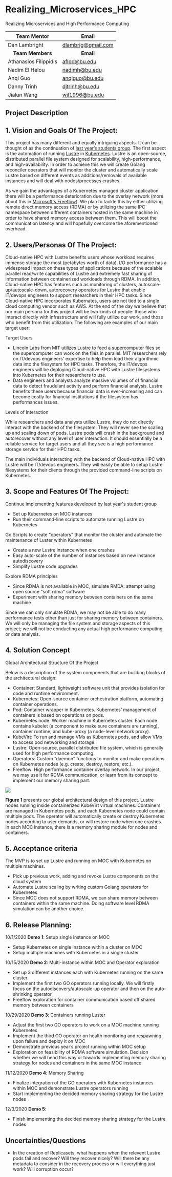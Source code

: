 # Realizing_Microservices_HPC
Realizing Microservices and High Performance Computing

|Team Mentor          |Email             |
|---------------------|------------------|
|Dan Lambright        |dlambrig@gmail.com|
|<div align="center">**Team Members**</div>|<div align="center">**Email**</div>|
|Athanasios Filippidis|aflpd@bu.edu      |
|Nadim El Helou       |nadimh@bu.edu     |
|Anqi Guo             |anqiguo@bu.edu    |
|Danny Trinh          |djtrinh@bu.edu    |
|Jialun Wang          |wjl1996@bu.edu    |

## Project Description

## 1. Vision and Goals Of The Project:
This project has many different and equally intriguing aspects. It can be thought of as the continuation of [last year’s students group](https://github.com/BU-NU-CLOUD-F19/Cloud-Native_high-performance_computing/). The first aspect is the automation of running [Lustre](https://wiki.lustre.org/Main_Page) in [Kubernetes](https://kubernetes.io/docs/concepts/overview/what-is-kubernetes/). Lustre is an open-source, distributed parallel file system designed for scalability, high-performance, and high-availability. In order to achieve this we will create Golang reconciler operators that will monitor the cluster and automatically scale Lustre based on different events as additions/removals of available instances and will deal with nodes/processes crashes.

As we gain the advantages of a Kubernetes managed cluster application there will be a performance deterioration due to the overlay network (more about this in [Microsoft's Freeflow](https://github.com/microsoft/Freeflow)). We plan to tackle this by either utilizing remote direct memory access (RDMA) or by utilizing the same IPC namespace between different containers hosted in the same machine in order to have shared memory access between them. This will boost the communication latency and will hopefully overcome the aforementioned overhead.

## 2. Users/Personas Of The Project:
Cloud-native HPC with Lustre benefits users whose workload requires immense storage the most (petabytes worth of data). I/O performance has a widespread impact on these types of applications because of the scalable parallel read/write capabilities of Lustre and extremely fast sharing of information between containerized workloads through RDMA. In addition, Cloud-native HPC has features such as monitoring of clusters, autoscale-up/autoscale-down, autorecovery operators for Lustre that enable IT/devops engineers to support researchers in their HPC tasks. Since Cloud-native HPC incorporates Kubernates, users are not tied to a single cloud computing vendor such as AWS. At the end of the day we believe that our main persona for this project will be two kinds of people: those who interact directly with infrastructure and will fully utilize our work, and those who benefit from this utilization. The following are examples of our main target user:

Target Users
- Lincoln Labs from MIT utilizes Lustre to feed a supercomputer files so the supercomputer can work on the files in parallel. MIT researchers rely on IT/devops engineers' expertise to help them load their algorithmic data into the filesystem for HPC tasks. Therefore, the IT/devops engineers will be deploying Cloud-native HPC with Lustre filesystems into Kubernetes for their researchers to use.
- Data engineers and analysts analyze massive volumes of of financial data to detect fraudulant activity and perform financial analysis. Lustre benefits these users because financial data is ever-increasing and can become costly for financial institutions if the filesystem has performances issues.

Levels of Interaction

While researchers and data analysts utilize Lustre, they do not directly interact with the backend of the filesystem. They will never see the scaling up and scaling down of pods. Lustre pods will crash in the background and autorecover without any level of user interaction. It should essentially be a reliable service for target users and all they see is a high performance storage service for their HPC tasks.

The main individuals interacting with the backend of Cloud-native HPC with Lustre will be IT/devops engineers. They will easily be able to setup Lustre filesystems for their clients through the provided command-line scripts on Kubernetes.

## 3. Scope and Features Of The Project:
Continue implementing features developed by last year's student group
- Set up Kubernetes on MOC instances
- Run their command-line scripts to automate running Lustre on Kubernetes

Go Scripts to create "operators" that monitor the cluster and automate the maintenance of Luster within Kubernetes
- Create a new Lustre instance when one crashes
- Easy auto-scale of the number of instances based on new instance autodiscovery
- Simplify Lustre code upgrades

Explore RDMA principles 
- Since RDMA is not available in MOC, simulate RMDA: attempt using open source "soft rdma" software
- Experiment with sharing memory between containers on the same machine

Since we can only simulate RDMA, we may not be able to do many performance tests other than just for sharing memory between containers. We will only be managing the file system and storage aspects of this project; we will not be conducting any actual high performance computing or data analysis.

## 4. Solution Concept
Global Architectural Structure Of the Project

Below is a description of the system components that are building blocks of the architectural design:
- Container: Standard, lightweight software unit that provides isolation for code and runtime environment.
- Kubernetes: Open-source container orchestration platform, automating container operations.
- Pod: Container wrapper in Kubernetes. Kubernetes’ management of containers is based on operations on pods.
- Kubernetes node: Worker machine in Kubernetes cluster. Each node contains kubelet (a component to make sure containers are running), container runtime, and kube-proxy (a node-level network proxy).
- KubeVirt: To run and manage VMs as Kubernetes pods, and allow VMs to access pod networking and storage.
- Lustre: Open-source, parallel distributed file system, which is generally used for high performance computing.
- Operators: Custom “daemon” functions to monitor and make operations on Kubernetes nodes (e.g. create, destroy, restore, etc.).
- Freeflow: High performance container overlay network. In our project, we may use it for RDMA communication, or learn from its concept to implement our memory sharing part.

<img src="images/figure01.png?raw=true"/>

**Figure 1** presents our global architectural design of this project. Lustre nodes running inside containerized KubeVirt virtual machines. Containers are managed in Kubernetes pods, and each Kubernetes node could contain multiple pods. The operator will automatically create or destroy Kubernetes nodes according to user demands, or will restore node when one crashes. In each MOC instance, there is a memory sharing module for nodes and containers.

## 5. Acceptance criteria
The MVP is to set up Lustre and running on MOC with Kubernetes on multiple machines.

- Pick up previous work, adding and revoke Lustre components on the cloud system
- Automate Lustre scaling by writing custom Golang operators for Kubernetes
- Since MOC does not support RDMA, we can share memory between containers within the same machine. Doing software level RDMA simulation can be another choice.

## 6. Release Planning:
10/1/2020 **Demo 1**: Setup single instance on MOC
- Setup Kubernetes on single instance within a cluster on MOC
- Setup multiple machines with Kubernetes in a single cluster

10/15/2020 **Demo 2**: Multi-instance within MOC and Operator exploration
- Set up 3 different instances each with Kubernetes running on the same cluster
- Implement the first two GO operators running locally. We will firstly focus on the autodiscovery/autoscale-up operator and then on the auto-shrinking operator
- Freeflow exploration for container communication based off shared memory between containers

10/29/2020 **Demo 3**: Containers running Luster
- Adjust the first two GO operators to work on a MOC machine running Kubernetes
- Implement the third GO operator on health monitoring and respawning upon failure and deploy it on MOC
- Demonstrate previous year’s project running within MOC setup
- Exploration on feasibility of RDMA software simulation. Decision whether we will head this way or towards implementing memory sharing strategy for nodes and containers in the same MOC instance

11/12/2020 **Demo 4**: Memory Sharing
- Finalize integration of the GO operators with Kubernetes instances within MOC and demonstrate Lustre operators running
- Start implementing the decided memory sharing strategy for the Lustre nodes

12/3/2020 **Demo 5**:
- Finish implementing the decided memory sharing strategy for the Lustre nodes

## Uncertainties/Questions
- In the creation of Replicasets, what happens when the relevent Lustre pods fail and recover? Will they recover nicely? Will there be any metadata to consider in the recovery process or will everything just work? Will corruption occur?
